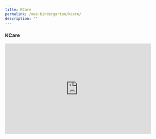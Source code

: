 ```yaml
---
title: KCare
permalink: /moe-kindergarten/kcare/
description: ""
---
```

### KCare

<iframe allowfullscreen="true" height="299" width="480" frameborder="0" src="https://docs.google.com/presentation/d/e/2PACX-1vRK8SOABhcnTlyxH-fyzszQi_hH_VuKmm6n81Ibl4Yf9BzlBUl5VZI2jxvoA0i4T10FbWFfgGVw2iWw/embed?start=false&amp;loop=false&amp;delayms=5000"></iframe>